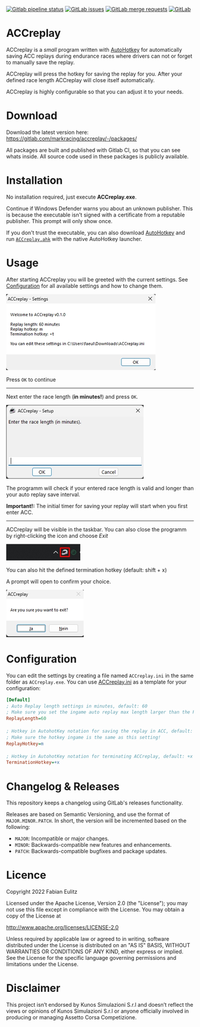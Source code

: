 [![Gitlab pipeline status](https://img.shields.io/gitlab/pipeline-status/markracing/accreplay?branch=main&style=for-the-badge)](https://gitlab.com/markracing/accreplay/-/pipelines)
[![GitLab issues](https://img.shields.io/gitlab/issues/open/markracing/accreplay?style=for-the-badge)](https://gitlab.com/markracing/accreplay/-/issues)
[![GitLab merge requests](https://img.shields.io/gitlab/merge-requests/open-raw/markracing/accreplay?style=for-the-badge)](https://gitlab.com/markracing/accreplay/-/merge_requests)
[![GitLab](https://img.shields.io/gitlab/license/markracing/accreplay?style=for-the-badge)](https://gitlab.com/markracing/accreplay/-/blob/main/LICENSE)

# ACCreplay

ACCreplay is a _small_ program written with [AutoHotkey](https://www.autohotkey.com/) for automatically saving ACC replays during endurance races where drivers can not or forget to manually save the replay.

ACCreplay will press the hotkey for saving the replay for you. After your defined race length ACCreplay will close itself automatically.

ACCreplay is highly configurable so that you can adjust it to your needs.

# Download

Download the latest version here: https://gitlab.com/markracing/accreplay/-/packages/

All packages are built and published with Gitlab CI, so that you can see whats inside. All source code used in these packages is publicly available.

# Installation

No installation required, just execute **ACCreplay.exe**.

Continue if Windows Defender warns you about an unknown publisher. This is because the executable isn't signed with a certificate from a reputable publisher.
This prompt will only show once.

If you don't trust the executable, you can also download [AutoHotkey](https://www.autohotkey.com/) and run [`ACCreplay.ahk`](./ACCreplay.ahk) with the native AutoHotkey launcher.

# Usage

After starting ACCreplay you will be greeted with the current settings.
See [Configuration](#configuration) for all available settings and how to change them.

![Settings](./docs/settings.jpg)

Press `OK` to continue

---

Next enter the race length (**in minutes!**) and press `OK`.

![Setup](./docs/setup.jpg)

The programm will check if your entered race length is valid and longer than your auto replay save interval.

**Important!:** The initial timer for saving your replay will start when you first enter ACC.

---

ACCreplay will be visible in the taskbar. You can also close the programm by right-clicking the icon and choose _Exit_

![Settings](./docs/taskbar.jpg)

You can also hit the defined termination hotkey (default: shift + x)

A prompt will open to confirm your choice.

![Setup](./docs/exit.jpg)

# Configuration

You can edit the settings by creating a file named `ACCreplay.ini` in the same folder as `ACCreplay.exe`. You can use [ACCreplay.ini](./ACCreplay.ini) as a template for your configuration:

```ini
[Default]
; Auto Replay length settings in minutes, default: 60
; Make sure you set the ingame auto replay max length larger than the ReplayLength
ReplayLength=60

; Hotkey in AutohotKey notation for saving the replay in ACC, default: m
; Make sure the hotkey ingame is the same as this setting!
ReplayHotkey=m

; Hotkey in AutohotKey notation for terminating ACCreplay, default: +x (Shift + x)
TerminationHotkey=+x
```

# Changelog & Releases

This repository keeps a changelog using GitLab's releases functionality.

Releases are based on Semantic Versioning, and use the format of `MAJOR.MINOR.PATCH`. In short, the version will be incremented based on the following:

- `MAJOR`: Incompatible or major changes.
- `MINOR`: Backwards-compatible new features and enhancements.
- `PATCH`: Backwards-compatible bugfixes and package updates.

# Licence

Copyright 2022 Fabian Eulitz

Licensed under the Apache License, Version 2.0 (the "License"); you may not use this file except in compliance with the License. You may obtain a copy of the License at

http://www.apache.org/licenses/LICENSE-2.0

Unless required by applicable law or agreed to in writing, software distributed under the License is distributed on an "AS IS" BASIS, WITHOUT WARRANTIES OR CONDITIONS OF ANY KIND, either express or implied. See the License for the specific language governing permissions and limitations under the License.

# Disclaimer

This project isn’t endorsed by Kunos Simulazioni S.r.l and doesn’t reflect the views or opinions of Kunos Simulazioni S.r.l or anyone officially involved in producing or managing Assetto Corsa Competizione.
